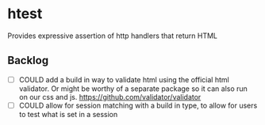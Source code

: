 # htest
Provides expressive assertion of http handlers that return HTML


## Backlog
- [ ] COULD add a build in way to validate html using the official html validator. Or might be worthy of 
      a separate package so it can also run on our css and js. https://github.com/validator/validator
- [ ] COULD allow for session matching with a build in type, to allow for users to test what is set
      in a session